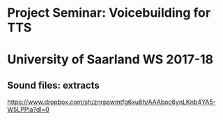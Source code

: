 # Project Seminar: Voicebuilding for TTS
# University of Saarland WS 2017-18


## Sound files: extracts
https://www.dropbox.com/sh/znrpswmtfg6xu6h/AAAboc6ynLKnb4YA5-W5LPPla?dl=0